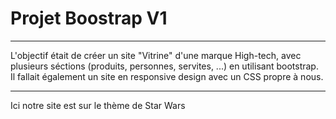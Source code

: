 # Projet Boostrap V1
---

L'objectif était de créer un site "Vitrine" d'une marque High-tech, avec plusieurs séctions (produits, personnes, servites, ...) en utilisant bootstrap.
Il fallait également un site en responsive design avec un CSS propre à nous.

---
Ici notre site est sur le thème de Star Wars
